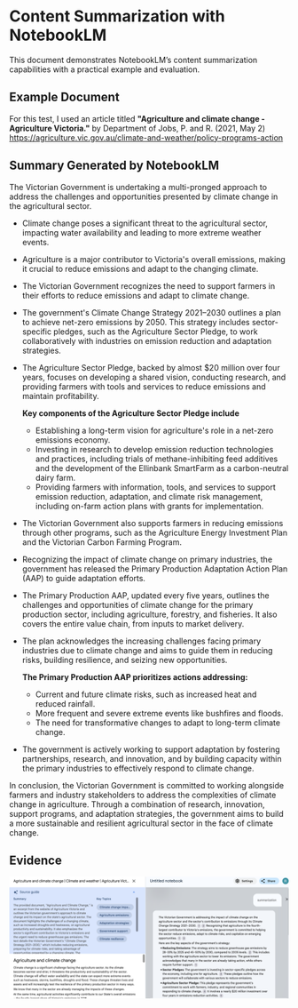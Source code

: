 # Content Summarization with NotebookLM

This document demonstrates NotebookLM’s content summarization capabilities with a practical example and evaluation.

## Example Document

For this test, I used an article titled **"Agriculture and climate change - Agriculture Victoria."** by Department of Jobs, P. and R. (2021, May 2)
https://agriculture.vic.gov.au/climate-and-weather/policy-programs-action
‌

## Summary Generated by NotebookLM

The Victorian Government is undertaking a multi-pronged approach to address the challenges and opportunities presented by climate change in the agricultural sector.

* Climate change poses a significant threat to the agricultural sector, impacting water availability and leading to more extreme weather events.
* Agriculture is a major contributor to Victoria's overall emissions, making it crucial to reduce emissions and adapt to the changing climate.
* The Victorian Government recognizes the need to support farmers in their efforts to reduce emissions and adapt to climate change.
* The government's Climate Change Strategy 2021–2030 outlines a plan to achieve net-zero emissions by 2050. This strategy includes sector-specific pledges, such as the Agriculture Sector Pledge, to work collaboratively with industries on emission reduction and adaptation strategies.
* The Agriculture Sector Pledge, backed by almost $20 million over four years, focuses on developing a shared vision, conducting research, and providing farmers with tools and services to reduce emissions and maintain profitability.

  **Key components of the Agriculture Sector Pledge include**
  * Establishing a long-term vision for agriculture's role in a net-zero emissions economy.
  * Investing in research to develop emission reduction technologies and practices, including trials of methane-inhibiting feed additives and the development of the Ellinbank SmartFarm as a carbon-neutral dairy farm.
  * Providing farmers with information, tools, and services to support emission reduction, adaptation, and climate risk management, including on-farm action plans with grants for implementation.

* The Victorian Government also supports farmers in reducing emissions through other programs, such as the Agriculture Energy Investment Plan and the Victorian Carbon Farming Program.
* Recognizing the impact of climate change on primary industries, the government has released the Primary Production Adaptation Action Plan (AAP) to guide adaptation efforts.
* The Primary Production AAP, updated every five years, outlines the challenges and opportunities of climate change for the primary production sector, including agriculture, forestry, and fisheries. It also covers the entire value chain, from inputs to market delivery.
* The plan acknowledges the increasing challenges facing primary industries due to climate change and aims to guide them in reducing risks, building resilience, and seizing new opportunities.

  **The Primary Production AAP prioritizes actions addressing:**
  * Current and future climate risks, such as increased heat and reduced rainfall.
  * More frequent and severe extreme events like bushfires and floods.
  * The need for transformative changes to adapt to long-term climate change.
    
* The government is actively working to support adaptation by fostering partnerships, research, and innovation, and by building capacity within the primary industries to effectively respond to climate change.

In conclusion, the Victorian Government is committed to working alongside farmers and industry stakeholders to address the complexities of climate change in agriculture. Through a combination of research, innovation, support programs, and adaptation strategies, the government aims to build a more sustainable and resilient agricultural sector in the face of climate change.

## Evidence

![summarization](link_to_summarization.png)
